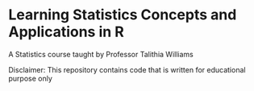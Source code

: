 # Learning Statistics Concepts and Applications in R

A Statistics course taught by Professor Talithia Williams

Disclaimer: This repository contains code that is written for educational purpose only